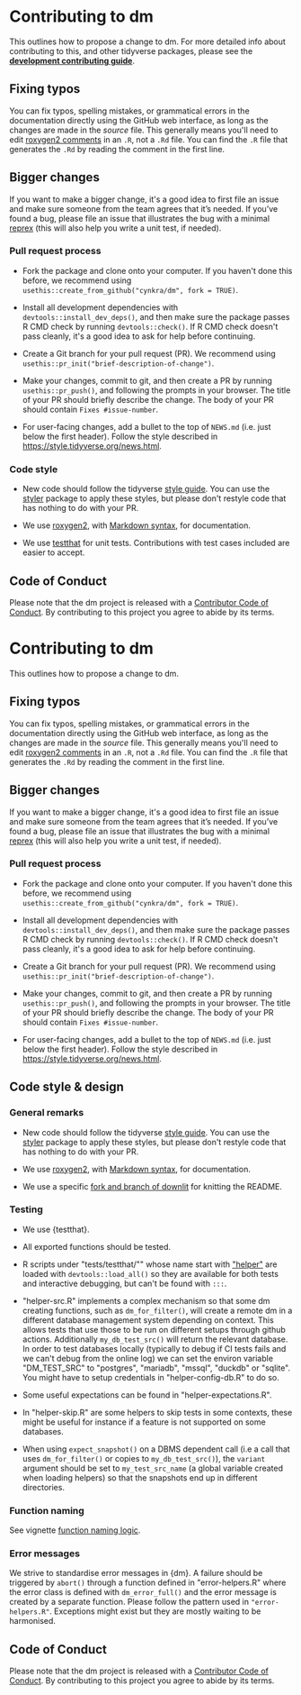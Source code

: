 # Contributing to dm

This outlines how to propose a change to dm. 
For more detailed info about contributing to this, and other tidyverse packages, please see the
[**development contributing guide**](https://rstd.io/tidy-contrib). 

## Fixing typos

You can fix typos, spelling mistakes, or grammatical errors in the documentation directly using the GitHub web interface, as long as the changes are made in the _source_ file. 
This generally means you'll need to edit [roxygen2 comments](https://roxygen2.r-lib.org/articles/roxygen2.html) in an `.R`, not a `.Rd` file. 
You can find the `.R` file that generates the `.Rd` by reading the comment in the first line.

## Bigger changes

If you want to make a bigger change, it's a good idea to first file an issue and make sure someone from the team agrees that it’s needed. 
If you’ve found a bug, please file an issue that illustrates the bug with a minimal 
[reprex](https://www.tidyverse.org/help/#reprex) (this will also help you write a unit test, if needed).

### Pull request process

*   Fork the package and clone onto your computer. If you haven't done this before, we recommend using `usethis::create_from_github("cynkra/dm", fork = TRUE)`.

*   Install all development dependencies with `devtools::install_dev_deps()`, and then make sure the package passes R CMD check by running `devtools::check()`. 
    If R CMD check doesn't pass cleanly, it's a good idea to ask for help before continuing. 
*   Create a Git branch for your pull request (PR). We recommend using `usethis::pr_init("brief-description-of-change")`.

*   Make your changes, commit to git, and then create a PR by running `usethis::pr_push()`, and following the prompts in your browser.
    The title of your PR should briefly describe the change.
    The body of your PR should contain `Fixes #issue-number`.

*  For user-facing changes, add a bullet to the top of `NEWS.md` (i.e. just below the first header). Follow the style described in <https://style.tidyverse.org/news.html>.

### Code style

*   New code should follow the tidyverse [style guide](https://style.tidyverse.org). 
    You can use the [styler](https://CRAN.R-project.org/package=styler) package to apply these styles, but please don't restyle code that has nothing to do with your PR.  

*  We use [roxygen2](https://cran.r-project.org/package=roxygen2), with [Markdown syntax](https://cran.r-project.org/web/packages/roxygen2/vignettes/rd-formatting.html), for documentation.  

*  We use [testthat](https://cran.r-project.org/package=testthat) for unit tests. 
   Contributions with test cases included are easier to accept.  

## Code of Conduct

Please note that the dm project is released with a
[Contributor Code of Conduct](CODE_OF_CONDUCT.md). By contributing to this
project you agree to abide by its terms.
# Contributing to dm

This outlines how to propose a change to dm. 

## Fixing typos

You can fix typos, spelling mistakes, or grammatical errors in the documentation directly using the GitHub web interface, as long as the changes are made in the _source_ file. 
This generally means you'll need to edit [roxygen2 comments](https://roxygen2.r-lib.org/articles/roxygen2.html) in an `.R`, not a `.Rd` file. 
You can find the `.R` file that generates the `.Rd` by reading the comment in the first line.

## Bigger changes

If you want to make a bigger change, it's a good idea to first file an issue and make sure someone from the team agrees that it’s needed. 
If you’ve found a bug, please file an issue that illustrates the bug with a minimal 
[reprex](https://www.tidyverse.org/help/#reprex) (this will also help you write a unit test, if needed).

### Pull request process

*   Fork the package and clone onto your computer. If you haven't done this before, we recommend using `usethis::create_from_github("cynkra/dm", fork = TRUE)`.

*   Install all development dependencies with `devtools::install_dev_deps()`, and then make sure the package passes R CMD check by running `devtools::check()`. 
    If R CMD check doesn't pass cleanly, it's a good idea to ask for help before continuing. 
*   Create a Git branch for your pull request (PR). We recommend using `usethis::pr_init("brief-description-of-change")`.

*   Make your changes, commit to git, and then create a PR by running `usethis::pr_push()`, and following the prompts in your browser.
    The title of your PR should briefly describe the change.
    The body of your PR should contain `Fixes #issue-number`.

*  For user-facing changes, add a bullet to the top of `NEWS.md` (i.e. just below the first header). Follow the style described in <https://style.tidyverse.org/news.html>.

## Code style & design

### General remarks

*   New code should follow the tidyverse [style guide](https://style.tidyverse.org). 
    You can use the [styler](https://CRAN.R-project.org/package=styler) package to apply these styles, but please don't restyle code that has nothing to do with your PR.  

*  We use [roxygen2](https://cran.r-project.org/package=roxygen2), with [Markdown syntax](https://cran.r-project.org/web/packages/roxygen2/vignettes/rd-formatting.html), for documentation.  

* We use a specific [fork and branch of downlit](https://github.com/r-lib/downlit/tree/f-readme-document) for knitting the README.

### Testing
  
* We use {testthat}.

* All exported functions should be tested.

* R scripts under "tests/testthat/"" whose name start with ["helper"](https://blog.r-hub.io/2020/11/18/testthat-utility-belt/#code-called-in-your-tests) are loaded with `devtools::load_all()` so they are available for both tests and interactive  debugging, but can't be found with `:::`.
  
* "helper-src.R" implements a complex mechanism so that some dm creating functions, such as `dm_for_filter()`, 
will create a remote dm in a different database management system depending on context. 
This allows tests that use those to be run on different setups through github actions. 
Additionally `my_db_test_src()` will return the relevant database. 
In order to test databases locally (typically to debug if CI tests fails and we can't debug from the online log)
  we can set the environ variable "DM_TEST_SRC" to "postgres", "mariadb", "mssql", "duckdb" or "sqlite".
  You might have to setup credentials in "helper-config-db.R" to do so.
* Some useful expectations can be found in "helper-expectations.R".
* In "helper-skip.R" are some helpers to skip tests in some contexts, these might be useful for instance if a feature is not supported on some databases.
* When using `expect_snapshot()` on a DBMS dependent call (i.e a call that uses `dm_for_filter()` or copies to `my_db_test_src()`), 
  the `variant` argument should be   set to `my_test_src_name` (a global  variable created when loading helpers) so that the snapshots end up in different directories.
    
### Function naming

See vignette [function naming logic](https://cynkra.github.io/dm/articles/tech-dm-naming.html).

### Error messages

We strive to standardise error messages in {dm}. A failure should be triggered by `abort()` through a function defined in "error-helpers.R" where the error class is defined with `dm_error_full()` and the error message is created by a separate function. Please follow the pattern used in `"error-helpers.R"`.  Exceptions might exist but they are mostly waiting to be harmonised.

## Code of Conduct

Please note that the dm project is released with a
[Contributor Code of Conduct](CODE_OF_CONDUCT.md). By contributing to this
project you agree to abide by its terms.
